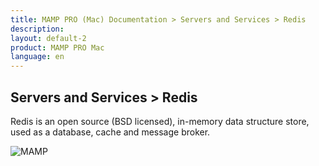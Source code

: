```yaml
---
title: MAMP PRO (Mac) Documentation > Servers and Services > Redis
description: 
layout: default-2
product: MAMP PRO Mac
language: en
---
```


## Servers and Services > Redis

Redis is an open source (BSD licensed), in-memory data structure store, used as a database, cache and message broker.

![MAMP](/en/MAMP-PRO-Mac_5/Servers-and-Services/Memcached/Redis.png)

